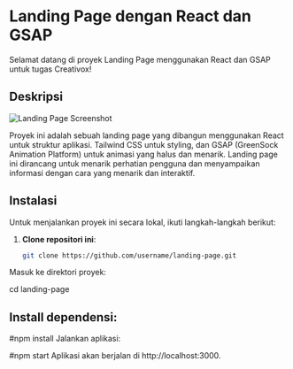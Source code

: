 # Landing Page dengan React dan GSAP

Selamat datang di proyek Landing Page menggunakan React dan GSAP untuk tugas Creativox!

## Deskripsi
![Landing Page Screenshot](4.png)


Proyek ini adalah sebuah landing page yang dibangun menggunakan React untuk struktur aplikasi. Tailwind CSS untuk styling, dan GSAP (GreenSock Animation Platform) untuk animasi yang halus dan menarik. Landing page ini dirancang untuk menarik perhatian pengguna dan menyampaikan informasi dengan cara yang menarik dan interaktif.

## Instalasi

Untuk menjalankan proyek ini secara lokal, ikuti langkah-langkah berikut:

1. **Clone repositori ini**:
   ```sh
   git clone https://github.com/username/landing-page.git
Masuk ke direktori proyek:

cd landing-page

## Install dependensi:

#npm install
Jalankan aplikasi:

#npm start
Aplikasi akan berjalan di http://localhost:3000.
